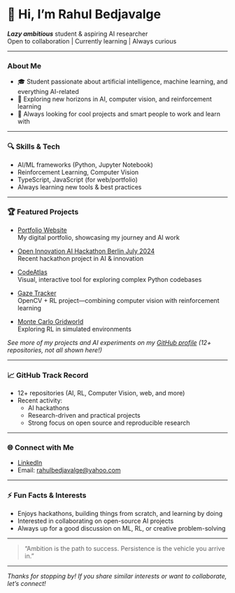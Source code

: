 # 👋 Hi, I’m Rahul Bedjavalge

**_Lazy ambitious_** student & aspiring AI researcher  
Open to collaboration | Currently learning | Always curious

---

### About Me

- 🎓 Student passionate about artificial intelligence, machine learning, and everything AI-related
- 👀 Exploring new horizons in AI, computer vision, and reinforcement learning
- 📝 Always looking for cool projects and smart people to work and learn with

---

### 🔍 Skills & Tech

- AI/ML frameworks (Python, Jupyter Notebook)
- Reinforcement Learning, Computer Vision
- TypeScript, JavaScript (for web/portfolio)
- Always learning new tools & best practices

---

### 🏆 Featured Projects

- [Portfolio Website](https://github.com/rahulbedjavalge/portfolio)  
  My digital portfolio, showcasing my journey and AI work

- [Open Innovation AI Hackathon Berlin July 2024](https://github.com/rahulbedjavalge/Open-Innovation-AI-Hackathon-Berlin-July-2024)  
  Recent hackathon project in AI & innovation

- [CodeAtlas](https://github.com/rahulbedjavalge/codeatlas)  
  Visual, interactive tool for exploring complex Python codebases

- [Gaze Tracker](https://github.com/rahulbedjavalge/gaze_tracker)  
  OpenCV + RL project—combining computer vision with reinforcement learning

- [Monte Carlo Gridworld](https://github.com/rahulbedjavalge/monte-carlo-gridworld)  
  Exploring RL in simulated environments

_See more of my projects and AI experiments on my [GitHub profile](https://github.com/rahulbedjavalge?tab=repositories) (12+ repositories, not all shown here!)_

---

### 📈 GitHub Track Record

- 12+ repositories (AI, RL, Computer Vision, web, and more)
- Recent activity:  
  - AI hackathons
  - Research-driven and practical projects
  - Strong focus on open source and reproducible research

---

### 🌐 Connect with Me

- [LinkedIn](http://linkedin.com/in/rahul-bedjavalge/)
- Email: rahulbedjavalge@yahoo.com


---

### ⚡ Fun Facts & Interests

- Enjoys hackathons, building things from scratch, and learning by doing
- Interested in collaborating on open-source AI projects
- Always up for a good discussion on ML, RL, or creative problem-solving

---

> “Ambition is the path to success. Persistence is the vehicle you arrive in.”

---

_Thanks for stopping by! If you share similar interests or want to collaborate, let’s connect!_
